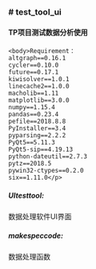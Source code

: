 <h3># test_tool_ui</h3>
<h4>TP项目测试数据分析使用</h4>

    <body>Requirement：
    altgraph==0.16.1
    cycler==0.10.0
    future==0.17.1
    kiwisolver==1.0.1
    linecache2==1.0.0
    macholib==1.11
    matplotlib==3.0.0
    numpy==1.15.4
    pandas==0.23.4
    pefile==2018.8.8
    PyInstaller==3.4
    pyparsing==2.2.2
    PyQt5==5.11.3
    PyQt5-sip==4.19.13
    python-dateutil==2.7.3
    pytz==2018.5
    pywin32-ctypes==0.2.0
    six==1.11.0</p>

<h5>UItesttool:</h5>
    数据处理软件UI界面
<h5> makespeccode:</h5>
    数据处理函数
</body>  
  
